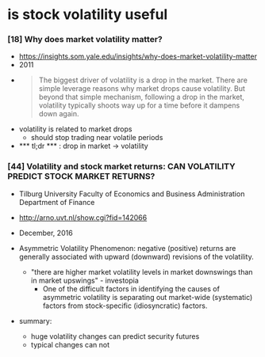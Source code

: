 

# is stock volatility useful

### [18] Why does market volatility matter?
- https://insights.som.yale.edu/insights/why-does-market-volatility-matter
- 2011
- > The biggest driver of volatility is a drop in the market. There are simple leverage reasons why market drops cause volatility. But beyond that simple mechanism, following a drop in the market, volatility typically shoots way up for a time before it dampens down again.
- volatility is related to market drops
    - should stop trading near volatile periods
- *** tl;dr *** : drop in market -> volatility

### [44] Volatility and stock market returns: CAN VOLATILITY PREDICT STOCK MARKET RETURNS?
- Tilburg University Faculty of Economics and Business Administration Department of Finance
- http://arno.uvt.nl/show.cgi?fid=142066
- December, 2016

- Asymmetric Volatility Phenomenon:  negative (positive) returns are generally associated with upward (downward) revisions of the volatility.
    - "there are higher market volatility levels in market downswings than in market upswings" - investopia
        - One of the difficult factors in identifying the causes of asymmetric volatility is separating out market-wide (systematic) factors from stock-specific (idiosyncratic) factors.
- summary:
    - huge volatility changes can predict security futures
    - typical changes can not
